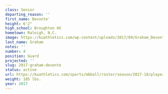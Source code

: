 ```yaml
---
class: Senior
departing_reason: ''
first_name: Devonte'
height: 6'2"
high_school: Broughton HS
hometown: Raleigh, N.C.
image: https://kuathletics.com/wp-content/uploads/2017/09/Graham_Devonte_.jpg
last_name: Graham
notes: ''
number: 4
position: Guard
projected: ''
slug: 2017-graham-devonte
status: active
url: https://kuathletics.com/sports/mbball/roster/season/2017-18/player/devonte-graham/
weight: 185 lbs.
year: 2017
---
```

